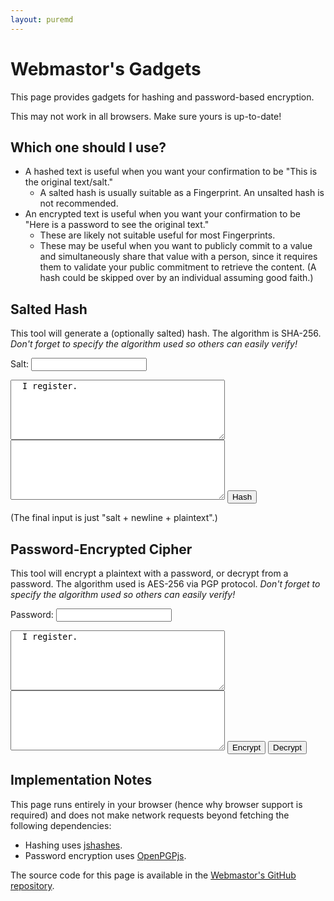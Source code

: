 ```yaml
---
layout: puremd
---
```

<script src="http://cdn.rawgit.com/h2non/jsHashes/master/hashes.js"></script>
<script src="https://unpkg.com/openpgp@6.1.0/dist/openpgp.min.js"></script>
<script>
  async function handleHash() {
    const salt = document.getElementById("hash-salt").value;
    const plaintext = document.getElementById("hash-plaintext").value;
    const salted_plaintext = (salt.trim() + "\n" + plaintext.trim()).trim();
    const hashedMessage = new Hashes.SHA256().b64(salted_plaintext);
    const output = document.getElementById("hash-output");
    output.textContent = hashedMessage;
  }
  async function handleEncrypt() {
    const password = document.getElementById("cry-password").value;
    const plaintext = document.getElementById("cry-plaintext").value;
    const message = await openpgp.createMessage({ text: plaintext.trim() });
    const encryptedMessage = await openpgp.encrypt({
      message,
      passwords: [password],
    });
    const output = document.getElementById("cry-ciphertext");
    output.value = encryptedMessage;
  }
  async function handleDecrypt() {
    const password = document.getElementById("cry-password").value;
    const ciphertext = document.getElementById("cry-ciphertext").value;
    const message = await openpgp.readMessage({ armoredMessage: ciphertext.trim() });
    const decryptedMessage = (await openpgp.decrypt({
      message,
      passwords: [password],
    })).data;
    const output = document.getElementById("cry-plaintext");
    output.value = decryptedMessage;
  }
</script>

# Webmastor's Gadgets

This page provides gadgets for hashing and password-based encryption.

This may not work in all browsers. Make sure yours is up-to-date!

## Which one should I use?

- A hashed text is useful when you want your confirmation to be "This is the original text/salt."
  - A salted hash is usually suitable as a Fingerprint. An unsalted hash is not recommended.
- An encrypted text is useful when you want your confirmation to be "Here is a password
to see the original text."
  - These are likely not suitable useful for most Fingerprints.
  - These may be useful when you want to publicly commit to a value and simultaneously share that value with a person, since it requires them to validate your public commitment to retrieve the content. (A hash could be skipped over by an individual assuming good faith.)

## Salted Hash

This tool will generate a (optionally salted) hash. The algorithm is SHA-256.
 _Don't forget to specify the algorithm used so others can easily verify!_

<label for="hash-salt">Salt:</label>
<input type="text" id="hash-salt" name="hash-salt" />

<textarea id="hash-plaintext" name="hash-plaintext" rows="6" cols="40">
  I register.
</textarea>
<textarea id="hash-output" name="hash-output" rows="6" cols="40" readonly>
</textarea>

<input type="button" value="Hash" onclick="handleHash();">


(The final input is just "salt + newline + plaintext".)

## Password-Encrypted Cipher

This tool will encrypt a plaintext with a password, or decrypt from a password. The algorithm used is AES-256 via PGP protocol.
 _Don't forget to specify the algorithm used so others can easily verify!_

<label for="cry-password">Password:</label>
<input type="text" id="cry-password" name="cry-password" />

<textarea id="cry-plaintext" name="cry-plaintext" rows="6" cols="40">
  I register.
</textarea>
<textarea id="cry-ciphertext" name="cry-ciphertext" rows="6" cols="40">
</textarea>

<input type="button" value="Encrypt" onclick="handleEncrypt();">
<input type="button" value="Decrypt" onclick="handleDecrypt();">


## Implementation Notes

This page runs entirely in your browser (hence why browser support is required) and does not make network requests beyond fetching the following dependencies:

- Hashing uses [jshashes](<https://www.npmjs.com/package/jshashes>).
- Password encryption uses [OpenPGPjs](<https://openpgpjs.org>).

The source code for this page is available in the [Webmastor's GitHub repository](<https://github.com/AgoraNomic/Webmastor/blob/gh-pages/gadgets.md?plain=1>).
